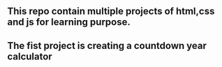 ## This repo contain multiple projects of html,css and js for learning purpose.

## The fist project is creating a countdown year calculator